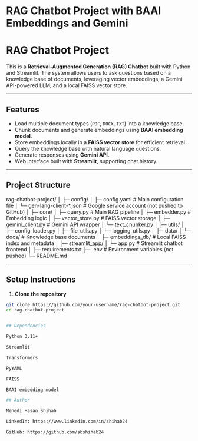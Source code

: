 # RAG Chatbot Project with BAAI Embeddings and Gemini

# RAG Chatbot Project

This is a **Retrieval-Augmented Generation (RAG) Chatbot** built with Python and Streamlit. The system allows users to ask questions based on a knowledge base of documents, leveraging vector embeddings, a Gemini API-powered LLM, and a local FAISS vector store.

---

## Features

- Load multiple document types (`PDF`, `DOCX`, `TXT`) into a knowledge base.
- Chunk documents and generate embeddings using **BAAI embedding model**.
- Store embeddings locally in a **FAISS vector store** for efficient retrieval.
- Query the knowledge base with natural language questions.
- Generate responses using **Gemini API**.
- Web interface built with **Streamlit**, supporting chat history.

---

## Project Structure

rag-chatbot-project/
│
├─ config/
│ ├─ config.yaml # Main configuration file
│ └─ gen-lang-client-*.json # Google service account (not pushed to GitHub)
│
├─ core/
│ ├─ query.py # Main RAG pipeline
│ ├─ embedder.py # Embedding logic
│ ├─ vector_store.py # FAISS vector storage
│ ├─ gemini_client.py # Gemini API wrapper
│ └─ text_chunker.py
│
├─ utils/
│ ├─ config_loader.py
│ ├─ file_utils.py
│ └─ logging_utils.py
│
├─ data/
│ └─ docs/ # Knowledge base documents
│
├─ embeddings_db/ # Local FAISS index and metadata
│
├─ streamlit_app/
│ └─ app.py # Streamlit chatbot frontend
│
├─ requirements.txt
├─ .env # Environment variables (not pushed)
└─ README.md


---

## Setup Instructions

1. **Clone the repository**
```bash
git clone https://github.com/your-username/rag-chatbot-project.git
cd rag-chatbot-project


## Dependencies

Python 3.11+

Streamlit

Transformers

PyYAML

FAISS

BAAI embedding model

## Author

Mehedi Hasan Shihab

LinkedIn: https://www.linkedin.com/in/shihab24

GitHub: https://github.com/sbshihab24
